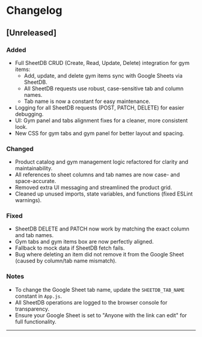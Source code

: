 # Changelog

## [Unreleased]

### Added
- Full SheetDB CRUD (Create, Read, Update, Delete) integration for gym items:
  - Add, update, and delete gym items sync with Google Sheets via SheetDB.
  - All SheetDB requests use robust, case-sensitive tab and column names.
  - Tab name is now a constant for easy maintenance.
- Logging for all SheetDB requests (POST, PATCH, DELETE) for easier debugging.
- UI: Gym panel and tabs alignment fixes for a cleaner, more consistent look.
- New CSS for gym tabs and gym panel for better layout and spacing.

### Changed
- Product catalog and gym management logic refactored for clarity and maintainability.
- All references to sheet columns and tab names are now case- and space-accurate.
- Removed extra UI messaging and streamlined the product grid.
- Cleaned up unused imports, state variables, and functions (fixed ESLint warnings).

### Fixed
- SheetDB DELETE and PATCH now work by matching the exact column and tab names.
- Gym tabs and gym items box are now perfectly aligned.
- Fallback to mock data if SheetDB fetch fails.
- Bug where deleting an item did not remove it from the Google Sheet (caused by column/tab name mismatch).

### Notes
- To change the Google Sheet tab name, update the `SHEETDB_TAB_NAME` constant in `App.js`.
- All SheetDB operations are logged to the browser console for transparency.
- Ensure your Google Sheet is set to "Anyone with the link can edit" for full functionality.

--- 
